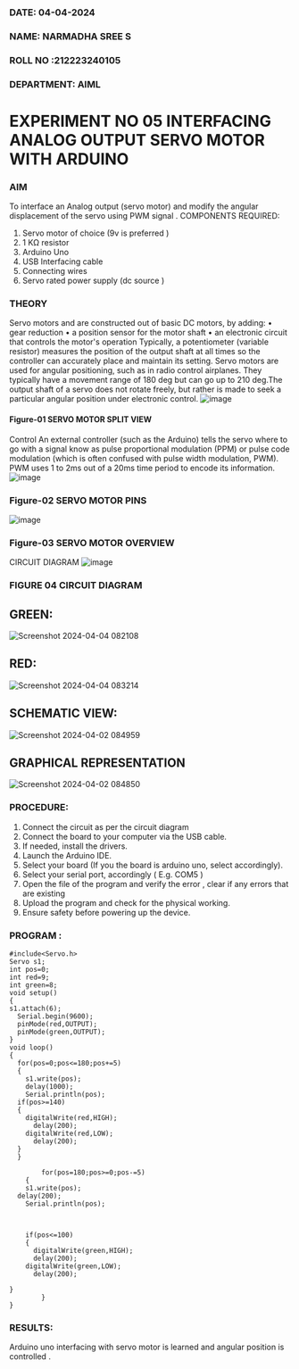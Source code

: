 ###  DATE: 04-04-2024

###  NAME: NARMADHA SREE S
###  ROLL NO :212223240105
###  DEPARTMENT: AIML


# EXPERIMENT NO 05 INTERFACING ANALOG OUTPUT SERVO MOTOR WITH ARDUINO
### AIM
To interface an Analog output (servo motor) and modify the angular displacement of the servo using PWM signal .
COMPONENTS REQUIRED:
1.	Servo motor of choice (9v is preferred )
2.	1 KΩ resistor 
3.	Arduino Uno 
4.	USB Interfacing cable 
5.	Connecting wires 
6.	Servo rated power supply (dc source )
### THEORY
Servo motors and are constructed out of basic DC motors, by adding:
•	 gear reduction
•	 a position sensor for the motor shaft
•	 an electronic circuit that controls the motor's operation
Typically, a potentiometer (variable resistor) measures the position of the output shaft at all times so the controller can accurately place and maintain its setting.
Servo motors are used for angular positioning, such as in radio control airplanes.  They typically have a movement range of 180 deg but can go up to 210 deg.The output shaft of a servo does not rotate freely, but rather is made to seek a particular angular position under electronic control. 
![image](https://user-images.githubusercontent.com/36288975/163544439-1f477927-fcd4-42f0-9ce4-c863fdbf1210.png)
#### Figure-01 SERVO MOTOR SPLIT VIEW 
Control 
An external controller (such as the Arduino) tells the servo where to go with a signal know as pulse proportional modulation (PPM) or pulse code modulation (which is often confused with pulse width modulation, PWM). PWM uses 1 to 2ms out of a 20ms time period to encode its information.
 ![image](https://user-images.githubusercontent.com/36288975/163544482-3027136f-7135-4f3d-a23f-8dc2fe04194d.png)
### Figure-02 SERVO MOTOR PINS
 ![image](https://user-images.githubusercontent.com/36288975/163544513-ca497421-e6ba-4f91-871f-5cfba77f22a8.png)
### Figure-03 SERVO MOTOR OVERVIEW 
CIRCUIT DIAGRAM
  ![image](https://user-images.githubusercontent.com/36288975/163544618-6eb8a7b5-7f1a-428a-8d9f-fd899b145efb.png)
### FIGURE 04 CIRCUIT DIAGRAM
## GREEN:
![Screenshot 2024-04-04 082108](https://github.com/Narmadhasree48/EXPERIMENT-NO--05-INTERFACING-ANALOG-OUTPUT-SERVO-MOTOR-WITH-ARDUINO-/assets/144979451/246b4bf0-2d19-4939-9d61-adaf33a9d81c)
## RED:
![Screenshot 2024-04-04 083214](https://github.com/Narmadhasree48/EXPERIMENT-NO--05-INTERFACING-ANALOG-OUTPUT-SERVO-MOTOR-WITH-ARDUINO-/assets/144979451/79a9253b-37ce-40e3-82e0-43b4003a3169)
## SCHEMATIC VIEW:
![Screenshot 2024-04-02 084959](https://github.com/Narmadhasree48/EXPERIMENT-NO--05-INTERFACING-ANALOG-OUTPUT-SERVO-MOTOR-WITH-ARDUINO-/assets/144979451/22345f69-de62-4c86-b6f6-a5fa833b1ab6)
## GRAPHICAL REPRESENTATION
![Screenshot 2024-04-02 084850](https://github.com/Narmadhasree48/EXPERIMENT-NO--05-INTERFACING-ANALOG-OUTPUT-SERVO-MOTOR-WITH-ARDUINO-/assets/144979451/ff2ee9e5-d569-46b2-91c3-c4cc9d7e539e)
### PROCEDURE:
1.	Connect the circuit as per the circuit diagram 
2.	Connect the board to your computer via the USB cable.
3.	If needed, install the drivers.
4.	Launch the Arduino IDE.
5.	Select your board (If you the board is arduino uno, select accordingly).
6.	Select your serial port, accordingly ( E.g. COM5 )
7.	Open the file of the program  and verify the error , clear if any errors that are existing 
8.	Upload the program and check for the physical working. 
9.	Ensure safety before powering up the device.


### PROGRAM :
````
#include<Servo.h>
Servo s1;
int pos=0;
int red=9;
int green=8;
void setup()
{
s1.attach(6);
  Serial.begin(9600);
  pinMode(red,OUTPUT);
  pinMode(green,OUTPUT);
}
void loop()
{
  for(pos=0;pos<=180;pos+=5)
  {
    s1.write(pos);
    delay(1000);
    Serial.println(pos);
  if(pos>=140)
  {
    digitalWrite(red,HIGH);
      delay(200);
    digitalWrite(red,LOW);
      delay(200);
  }
  }

        for(pos=180;pos>=0;pos-=5)
    {
    s1.write(pos);
  delay(200);
    Serial.println(pos);
           
  
 
    if(pos<=100)
    {
      digitalWrite(green,HIGH);
      delay(200);
    digitalWrite(green,LOW);
      delay(200);
      
}
        }
}
````
### RESULTS: 
Arduino uno interfacing with servo motor is learned and angular position is controlled .
